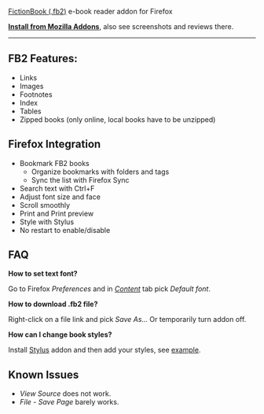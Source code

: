 <a href="http://en.wikipedia.org/wiki/FictionBook">FictionBook (.fb2)</a> e-book reader addon for Firefox

**<a href="https://addons.mozilla.org/firefox/addon/fb2-reader/">Install from Mozilla Addons</a>**, also see screenshots and reviews there.

---

FB2 Features:
---------

* Links
* Images
* Footnotes
* Index
* Tables
* Zipped books (only online, local books have to be unzipped)

Firefox Integration
---------------

* Bookmark FB2 books
    * Organize bookmarks with folders and tags
    * Sync the list with Firefox Sync
* Search text with Ctrl+F
* Adjust font size and face
* Scroll smoothly
* Print and Print preview
* Style with Stylus
* No restart to enable/disable

FAQ
----

**How to set text font?**

Go to Firefox _Preferences_ and in <a href="http://support.mozilla.com/en-US/kb/Options%20window%20-%20Content%20panel">_Content_</a> tab pick _Default font_.

**How to download .fb2 file?**

Right-click on a file link and pick _Save As…_
Or temporarily turn addon off.

**How can I change book styles?**

Install [Stylus](https://addons.mozilla.org/firefox/addon/styl-us/) addon and then add your styles, see [example](http://userstyles.org/styles/24584).

Known Issues
-------------

* _View Source_ does not work.
* _File - Save Page_  barely works.
